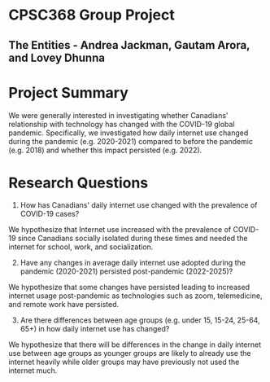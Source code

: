 # CPSC368 Group Project
## The Entities - Andrea Jackman, Gautam Arora, and Lovey Dhunna

# Project Summary

We were generally interested in investigating whether Canadians' relationship with technology has changed with the COVID-19 global pandemic. Specifically, we investigated how daily internet use changed during the pandemic (e.g. 2020-2021) compared to before the pandemic (e.g. 2018) and whether this impact persisted (e.g. 2022).

# Research Questions

1. How has Canadians' daily internet use changed with the prevalence of COVID-19 cases?

We hypothesize that Internet use increased with the prevalence of COVID-19 since Canadians socially isolated during these times and needed the internet for school, work, and socialization.

2. Have any changes in average daily internet use adopted during the pandemic (2020-2021) persisted post-pandemic (2022-2025)?

We hypothesize that some changes have persisted leading to increased internet usage post-pandemic as technologies such as zoom, telemedicine, and remote work have persisted.

3. Are there differences between age groups (e.g. under 15, 15-24, 25-64, 65+)  in how daily internet use has changed?

We hypothesize that there will be differences in the change in daily internet use between age groups as younger groups are likely to already use the internet heavily while older groups may have previously not used the internet much.

